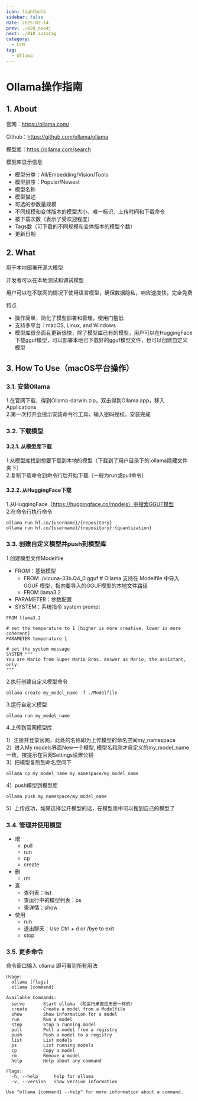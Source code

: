 ```yaml
---
icon: lightbulb
sidebar: false
date: 2025-02-14
prev: ./020_neo4j
next: ./018_autorag
category:
  - LLM
tag:
  - Ollama
---
```

# Ollama操作指南
<!-- more -->
## 1. About
官网：https://ollama.com/

Github：https://github.com/ollama/ollama

模型库：https://ollama.com/search

模型库显示信息
- 模型分类：All/Embedding/Vision/Tools
- 模型排序：Popular/Newest
- 模型名称
- 模型描述
- 可选的参数量规模
- 不同规模和变体版本的模型大小、唯一标识、上传时间和下载命令
- 被下载次数（表示了受欢迎程度）
- Tags数（可下载的不同规模和变体版本的模型个数）
- 更新日期

## 2. What
用于本地部署开源大模型

开发者可以在本地测试和调试模型

用户可以在不联网的情况下使用语言模型，确保数据隐私，响应速度快，完全免费

特点
- 操作简单，简化了模型部署和管理，使用门槛低
- 支持多平台：macOS, Linux, and Windows
- 模型库很全面且更新很快，除了模型库已有的模型，用户可以在HuggingFace下载gguf模型，可以部署本地已下载好的gguf模型文件，也可以创建自定义模型

## 3. How To Use（macOS平台操作）
### 3.1. 安装Ollama
1.在官网下载，得到Ollama-darwin.zip，双击得到Ollama.app，移入Applications  
2.第一次打开会提示安装命令行工具，输入密码授权，安装完成
### 3.2. 下载模型
#### 3.2.1. 从模型库下载
1.从模型库找到想要下载到本地的模型（下载到了用户目录下的.ollama隐藏文件夹下）  
2.复制下载命令到命令行后开始下载（一般为run或pull命令）
#### 3.2.2. 从HuggingFace下载
1.从HuggingFace（https://huggingface.co/models）中搜索GGUF模型  
2.在命令行执行命令
```
ollama run hf.co/{username}/{repository}
ollama run hf.co/{username}/{repository}:{quantization} 
```
### 3.3. 创建自定义模型并push到模型库
1.创建模型文件Modelfile
- FROM：基础模型
    - FROM ./vicuna-33b.Q4_0.gguf # Ollama 支持在 Modelfile 中导入 GGUF 模型，指向要导入的GGUF模型的本地文件路径
    - FROM llama3.2
- PARAMETER：参数配置
- SYSTEM：系统指令 system prompt
```
FROM llama3.2

# set the temperature to 1 [higher is more creative, lower is more coherent]
PARAMETER temperature 1

# set the system message
SYSTEM """
You are Mario from Super Mario Bros. Answer as Mario, the assistant, only.
"""
```
2.执行创建自定义模型命令
```
ollama create my_model_name -f ./Modelfile
```
3.运行自定义模型
```
ollama run my_model_name
```
4.上传到官网模型库 

1）注册并登录官网，此处的名称即为上传模型的命名空间my_namespace  
2）进入My models界面New一个模型, 模型名和刚才自定义的my_model_name一致，按提示在官网Settings设置公钥  
3）把模型复制到命名空间下
```
ollama cp my_model_name my_namespace/my_model_name
```
4）push模型到模型库
```
ollama push my_namespace/my_model_name
```
5）上传成功，如果选择公开模型的话，在模型库中可以搜到自己的模型了
### 3.4. 管理并使用模型
- 增
    - pull
    - run
    - cp
    - create
- 删
    - rm
- 查
    - 查列表：list
    - 查运行中的模型列表：ps
    - 查详情：show
- 使用
    - run
    - 退出聊天：Use Ctrl + d or /bye to exit
    - stop
### 3.5. 更多命令
命令窗口输入 ollama 即可看到所有用法
```
Usage:
  ollama [flags]
  ollama [command]

Available Commands:
  serve       Start ollama （和运行桌面应用是一样的）
  create      Create a model from a Modelfile
  show        Show information for a model
  run         Run a model
  stop        Stop a running model
  pull        Pull a model from a registry
  push        Push a model to a registry
  list        List models
  ps          List running models
  cp          Copy a model
  rm          Remove a model
  help        Help about any command

Flags:
  -h, --help      help for ollama
  -v, --version   Show version information

Use "ollama [command] --help" for more information about a command.
```
